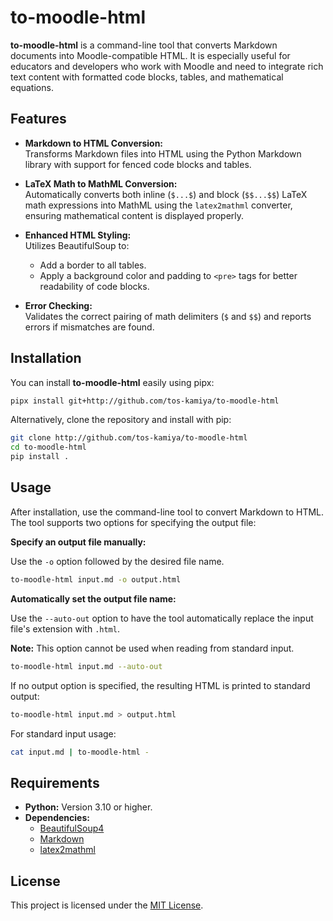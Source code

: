 # to-moodle-html

**to-moodle-html** is a command-line tool that converts Markdown documents into Moodle-compatible HTML. It is especially useful for educators and developers who work with Moodle and need to integrate rich text content with formatted code blocks, tables, and mathematical equations.

## Features

- **Markdown to HTML Conversion:**  
  Transforms Markdown files into HTML using the Python Markdown library with support for fenced code blocks and tables.

- **LaTeX Math to MathML Conversion:**  
  Automatically converts both inline (`$...$`) and block (`$$...$$`) LaTeX math expressions into MathML using the `latex2mathml` converter, ensuring mathematical content is displayed properly.

- **Enhanced HTML Styling:**  
  Utilizes BeautifulSoup to:
  - Add a border to all tables.
  - Apply a background color and padding to `<pre>` tags for better readability of code blocks.

- **Error Checking:**  
  Validates the correct pairing of math delimiters (`$` and `$$`) and reports errors if mismatches are found.

## Installation

You can install **to-moodle-html** easily using pipx:

```bash
pipx install git+http://github.com/tos-kamiya/to-moodle-html
```

Alternatively, clone the repository and install with pip:

```bash
git clone http://github.com/tos-kamiya/to-moodle-html
cd to-moodle-html
pip install .
```

## Usage

After installation, use the command-line tool to convert Markdown to HTML. The tool supports two options for specifying the output file:

**Specify an output file manually:**  

Use the `-o` option followed by the desired file name.
  
  ```bash
  to-moodle-html input.md -o output.html
  ```

**Automatically set the output file name:**  

Use the `--auto-out` option to have the tool automatically replace the input file's extension with `.html`.  

  **Note:** This option cannot be used when reading from standard input.
  
  ```bash
  to-moodle-html input.md --auto-out
  ```

If no output option is specified, the resulting HTML is printed to standard output:

```bash
to-moodle-html input.md > output.html
```

For standard input usage:

```bash
cat input.md | to-moodle-html -
```

## Requirements

- **Python:** Version 3.10 or higher.
- **Dependencies:**
  - [BeautifulSoup4](https://www.crummy.com/software/BeautifulSoup/bs4/doc/)
  - [Markdown](https://python-markdown.github.io/)
  - [latex2mathml](https://github.com/martinrusev/latex2mathml)  

## License

This project is licensed under the [MIT License](https://opensource.org/licenses/MIT).
